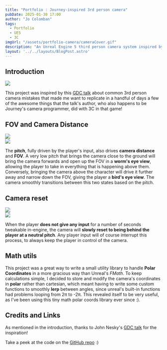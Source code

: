 ```yaml
---
title: "Portfolio : Journey-inspired 3rd person camera"
pubDate: 2025-01-30 17:00
author: "Jo Colomban"
tags:
  - Portfolio
  - UE5
  - 3C
imgUrl: "/assets/portfolio-camera/cameraCover.gif"
description: "An Unreal Engine 5 third person camera system inspired by Journey"
layout: '../../layouts/BlogPost.astro'
---
```


## Introduction
<img src='/assets/portfolio-camera/cameraCover.gif' class='rounded-lg p-4' ></img>

This project was inspired by this [GDC talk](https://www.youtube.com/watch?v=C7307qRmlMI) about common 3rd person camera mistakes that made me want to replicate in a handful of days a few of the awesome things that the talk's author, who also happens to be Journey's camera programmer, did with 3C in that game!

## FOV and Camera Distance
<img src="/assets/portfolio-camera/pitch.gif" class="hidden" />
<div class="flex flex-col lg:flex-row items-center lg:space-x-4 space-y-4 lg:space-y-0 p-4">
    <div class="w-full lg:w-2/3">
        <img src="/assets/portfolio-camera/pitch.gif" class="rounded-lg" />
    </div>
    <div class="w-full lg:w-1/3">
        <p class="text-justify">
            The <b>pitch</b>, fully driven by the player's input, also drives <b>camera distance</b> and <b>FOV</b>. A very low pitch that brings the camera close to the ground will bring the camera forwards and open up the FOV in a <b>worm's eye view</b>, allowing the player to take in everything that is happening above them. Conversely, bringing the camera above the character will drive it further away and narrow down the FOV, giving the player a <b>bird's eye view</b>. The camera smoothly transitions between this two states based on the pitch.
        </p>
    </div>
</div>

## Camera reset
<img src="/assets/portfolio-camera/reset.gif" class="hidden" />
<div class="flex flex-col lg:flex-row items-center lg:space-x-4 space-y-4 lg:space-y-0 p-4">
    <div class="w-full lg:w-2/3">
        <img src="/assets/portfolio-camera/reset.gif" class="rounded-lg" />
    </div>
    <div class="w-full lg:w-1/3">
        <p class="text-justify">
            When the player <b>does not give any input</b> for a number of seconds tweakable in-engine, the camera will <b>slowly reset to being behind the player at a neutral pitch</b>. Any player input will of course interrupt this process, to always keep the player in control of the camera.
        </p>
    </div>
</div>

## Math utils
This project was a great way to write a small utility library to handle **Polar Coordinates** in a more gracious way than Unreal's *FMath*. To keep calculations simple, I decided to store and modify the camera's coordinates in **polar** rather than cartesian, which meant having to write some custom functions to smoothly **lerp** between angles, since unreal's built-in functions had problems looping from 2π to -2π.
This revealed itself to be very useful, as I've been using this tiny math polar coords library ever since :).

## Credits and Links
As mentioned in the introduction, thanks to John Nesky's [GDC talk](https://www.youtube.com/watch?v=C7307qRmlMI) for the inspiration!

Take a peek at the code on the [GitHub repo](https://github.com/Giocol/ProjectEchidna) :) 


